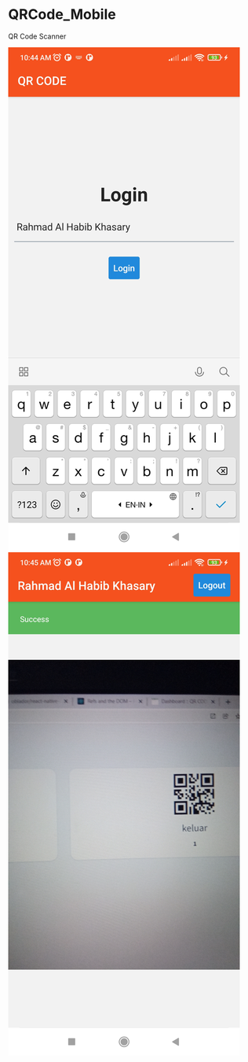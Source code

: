<!-- GitAds-Verify: 6FF2Z5NQYA9F36YLPJM9DHMOGAFFX45O -->

# QRCode_Mobile
QR Code Scanner 

![alt text](https://raw.githubusercontent.com/abewartech/QRCode_Mobile/main/assets/Screenshot_2022-02-06-10-44-56-450_com.qrcodemobile.jpg)
![alt text](https://raw.githubusercontent.com/abewartech/QRCode_Mobile/main/assets/Screenshot_2022-02-06-10-45-12-157_com.qrcodemobile.jpg)
